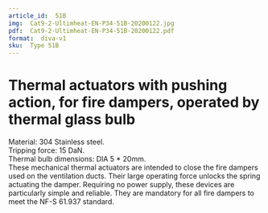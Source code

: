 ```yaml
---
article_id:  51B
img:  Cat9-2-Ultimheat-EN-P34-51B-20200122.jpg
pdf:  Cat9-2-Ultimheat-EN-P34-51B-20200122.pdf
format:  diva-v1
sku:  Type 51B
---
```


# Thermal actuators with pushing action, for fire dampers, operated by thermal glass bulb

Material: 304 Stainless steel.  
Tripping force: 15 DaN.  
Thermal bulb dimensions: DIA 5 * 20mm.  
These mechanical thermal actuators are intended to close the fire dampers used on 
the ventilation ducts. Their large operating force unlocks the spring actuating 
the damper. Requiring no power supply, these devices are particularly simple 
and reliable. They are mandatory for all fire dampers to meet the NF-S 61.937 standard.  

